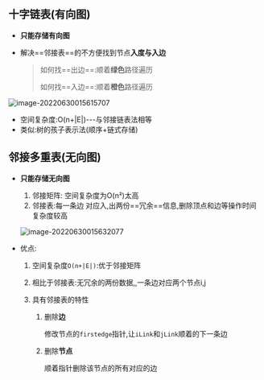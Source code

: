 ## 十字链表(有向图)

- **只能存储有向图**

- 解决==邻接表==的不方便找到节点**入度与入边**

  > 如何找==出边==:顺着**绿色**路径遍历
  >
  > 如何找==入边==:顺着**橙色**路径遍历

![image-20220630015615707](https://cdn.jsdelivr.net/gh/DZX-hhh/Pictures/images/image-20220630015615707.png)

- 空间复杂度:O(n+|E|)---与邻接链表法相等
- 类似:树的孩子表示法(顺序+链式存储)



## 邻接多重表(无向图)

- **只能存储无向图**

  1. 邻接矩阵: 空间复杂度为O(n²)太高
  2. 邻接表:每一条边 对应入,出两份==冗余==信息,删除顶点和边等操作时间复杂度较高

  ![image-20220630015632077](https://cdn.jsdelivr.net/gh/DZX-hhh/Pictures/images/image-20220630015632077.png)

- 优点:

  1. 空间复杂度`O(n+|E|)`:优于邻接矩阵

  2. 相比于邻接表:无冗余的两份数据,,一条边对应两个节点i,j

  3. 具有邻接表的特性

     1. 删除**边**

        修改节点的`firstedge`指针,让`iLink`和`jLink`顺着的下一条边  

     2. 删除**节点**

        顺着指针删除该节点的所有对应的边

